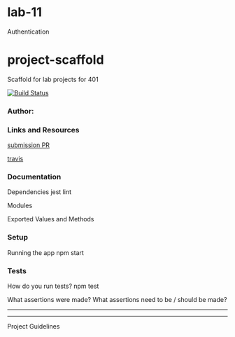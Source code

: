 # lab-11
Authentication

# project-scaffold
Scaffold for lab projects for 401

[![Build Status](https://www.travis-ci.com/mwilkin-401-advanced-javascript/lab-04.svg?branch=master)](https://www.travis-ci.com/mwilkin-401-advanced-javascript/lab-04)

### Author:

### Links and Resources
[submission PR](https://github.com/mwilkin-401-advanced-javascript/lab-04/pull/4)

[travis](https://www.travis-ci.com/mwilkin-401-advanced-javascript/lab-04)

### Documentation

Dependencies
jest
lint

Modules


Exported Values and Methods


### Setup

Running the app
npm start

### Tests
How do you run tests?
npm test

What assertions were made?
What assertions need to be / should be made?

_________________
_________________

Project Guidelines
